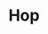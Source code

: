 ---
blog: https://hop.apache.org/blog/
codehost: https://github.com/https://github.com/apache/hop
linkedin: https://linkedin.com/company/apachehop
logohandle: apache_hop
sort: hop
tags:
- apache
title: Hop
twitter: https://x.com/ApacheHop
website: https://hop.apache.org/
youtube: https://youtube.com/channel/UCGlcYslwe03Y2zbZ1W6DAGA
---